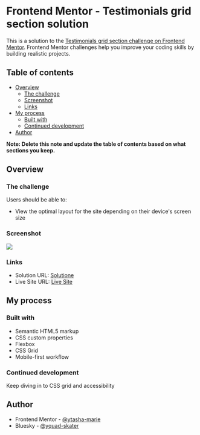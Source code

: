 # Frontend Mentor - Testimonials grid section solution

This is a solution to the [Testimonials grid section challenge on Frontend Mentor](https://www.frontendmentor.io/challenges/testimonials-grid-section-Nnw6J7Un7). Frontend Mentor challenges help you improve your coding skills by building realistic projects. 

## Table of contents

- [Overview](#overview)
  - [The challenge](#the-challenge)
  - [Screenshot](#screenshot)
  - [Links](#links)
- [My process](#my-process)
  - [Built with](#built-with)
  - [Continued development](#continued-development)
- [Author](#author)


**Note: Delete this note and update the table of contents based on what sections you keep.**

## Overview

### The challenge

Users should be able to:

- View the optimal layout for the site depending on their device's screen size

### Screenshot

![](./images/Screenshot%202025-08-03%20at%206.02.42 PM.png)

### Links

- Solution URL: [Solutione](https://github.com/tasha-marie/testimonials-grid-section-main)
- Live Site URL: [Live Site](https://tasha-marie.github.io/testimonials-grid-section-main/)

## My process

### Built with

- Semantic HTML5 markup
- CSS custom properties
- Flexbox
- CSS Grid
- Mobile-first workflow

### Continued development

Keep diving in to CSS grid and accessibility

## Author

- Frontend Mentor - [@ytasha-marie](https://www.frontendmentor.io/profile/tasha-marie)
- Bluesky - [@yquad-skater](https://bsky.app/profile/quad-skater.bsky.social)


